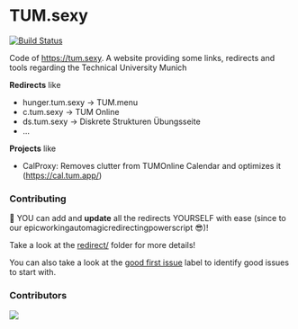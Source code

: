 TUM.sexy
========

[![Build Status](https://github.com/TUM-Dev/TUM.sexy/workflows/CI/badge.svg)](https://github.com/TUM-Dev/TUM.sexy/actions)

Code of https://tum.sexy. A website providing some links, redirects and tools regarding the Technical University Munich


**Redirects** like
* hunger.tum.sexy → TUM.menu
* c.tum.sexy → TUM Online
* ds.tum.sexy → Diskrete Strukturen Übungsseite
* ...

**Projects** like
* CalProxy: Removes clutter from TUMOnline Calendar and optimizes it (https://cal.tum.app/)

### Contributing

:construction_worker: YOU can add and **update** all the redirects YOURSELF with ease (since to our epicworkingautomagicredirectingpowerscript :sunglasses:)!

Take a look at the [redirect/](https://github.com/TUM-Dev/TUM.sexy/tree/master/redirect) folder for more details!

You can also take a look at the [good first issue](https://github.com/TUM-Dev/TUM.sexy/issues?q=is%3Aissue+is%3Aopen+label%3A%22good+first+issue%22) label to identify good issues to start with.

### Contributors

[![](https://contrib.rocks/image?repo=TUM-Dev/TUM.sexy)](https://github.com/TUM-Dev/TUM.sexy/graphs/contributors)
